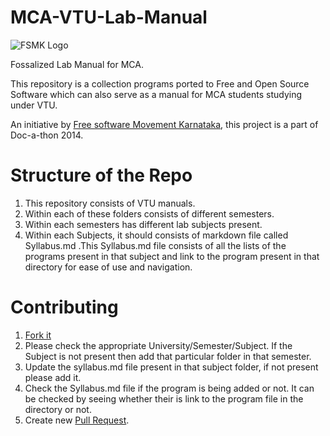 # MCA-VTU-Lab-Manual

![FSMK Logo](http://upload.wikimedia.org/wikipedia/en/thumb/d/dd/Free_Software_Movement_Logo.png/220px-Free_Software_Movement_Logo.png)

Fossalized Lab Manual for MCA.

This repository is a collection programs ported to Free and Open Source Software which can also serve as a manual for MCA students studying under VTU.

An initiative by [Free software Movement Karnataka](http://fsmk.org/), this project is a part of Doc-a-thon 2014.

# Structure of the Repo

1. This repository consists of VTU manuals.
2. Within each of these folders consists of different semesters.
3. Within each semesters has different lab subjects present.
4. Within each Subjects, it should consists of markdown file called Syllabus.md .This Syllabus.md file consists of all the lists of the programs present in that subject and link to the program present in that directory for ease of use and navigation. 

# Contributing

1. [Fork it](https://github.com/fsmk/MCA-VTU-Lab-Manual)
2. Please check the appropriate University/Semester/Subject.
  If the Subject is not present then add that particular folder in that semester.
3. Update the syllabus.md file present in that subject folder, if not present please add it.
4. Check the Syllabus.md file if the program is being added or not. It can be checked by seeing whether their is link to the program file in the directory or not.
5. Create new [Pull Request](https://help.github.com/articles/using-pull-requests).


